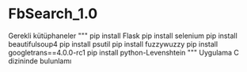 # FbSearch_1.0

Gerekli kütüphaneler
"""
pip install Flask 
pip install selenium
pip install beautifulsoup4
pip install psutil
pip install fuzzywuzzy
pip install googletrans==4.0.0-rc1 
pip install python-Levenshtein
"""
 Uygulama C dizininde bulunlamı
